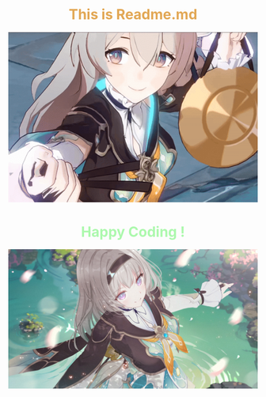 <div align="center">

<h1 style="color:#e2a754;">This is Readme.md</h1>

</div>

<div align="center">

![Link to GIF](/%20Gif%20and%20Image/Firefly.gif)

</div>

<div align="center">

<h1 style="color:#acf8ad;">Happy Coding !</h1>

</div>

![Firefly](./%20Gif%20and%20Image/Firefly.jpg)
